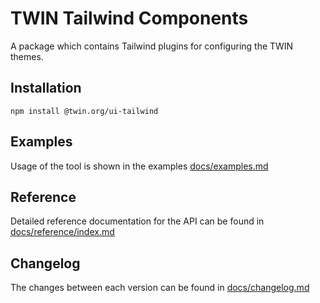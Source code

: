 # TWIN Tailwind Components

A package which contains Tailwind plugins for configuring the TWIN themes.

## Installation

```shell
npm install @twin.org/ui-tailwind
```

## Examples

Usage of the tool is shown in the examples [docs/examples.md](docs/examples.md)

## Reference

Detailed reference documentation for the API can be found in [docs/reference/index.md](docs/reference/index.md)

## Changelog

The changes between each version can be found in [docs/changelog.md](docs/changelog.md)
